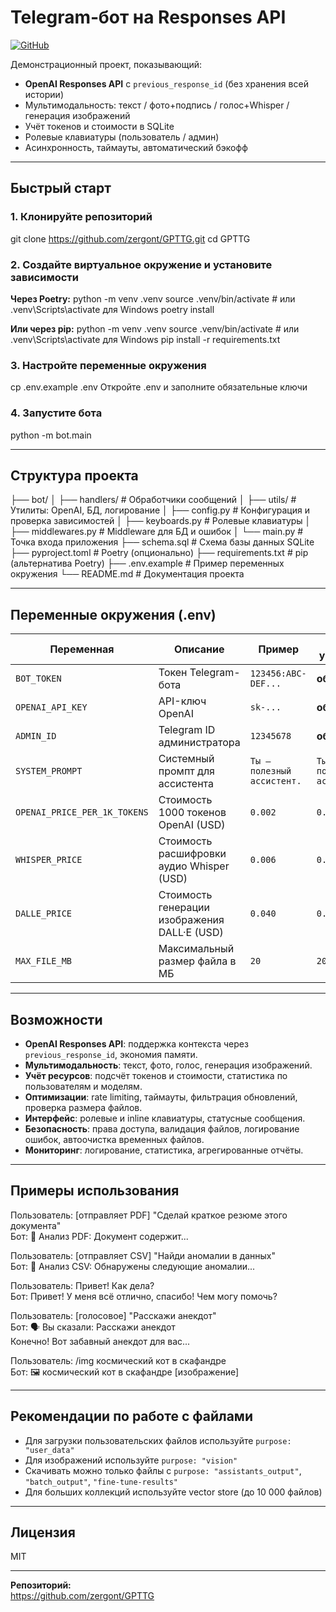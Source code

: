 ﻿# Telegram‑бот на Responses API

[![GitHub](https://img.shields.io/badge/GitHub-GPTTG-blue?logo=github)](https://github.com/zergont/GPTTG)

Демонстрационный проект, показывающий:
* **OpenAI Responses API** с `previous_response_id` (без хранения всей истории)
* Мультимодальность: текст / фото+подпись / голос+Whisper / генерация изображений
* Учёт токенов и стоимости в SQLite
* Ролевые клавиатуры (пользователь / админ)
* Асинхронность, таймауты, автоматический бэкофф

---

## Быстрый старт

### 1. Клонируйте репозиторий
git clone https://github.com/zergont/GPTTG.git
cd GPTTG

### 2. Создайте виртуальное окружение и установите зависимости

**Через Poetry:**
python -m venv 
.venv source 
.venv/bin/activate  # или .venv\Scripts\activate для Windows 
poetry install

**Или через pip:**
python -m venv 
.venv source 
.venv/bin/activate  # или .venv\Scripts\activate для Windows 
pip install -r requirements.txt

### 3. Настройте переменные окружения

cp .env.example .env
Откройте .env и заполните обязательные ключи

### 4. Запустите бота
python -m bot.main

---

## Структура проекта
├── bot/ 
│   ├── handlers/           # Обработчики сообщений 
│   ├── utils/              # Утилиты: OpenAI, БД, логирование 
│   ├── config.py           # Конфигурация и проверка зависимостей 
│   ├── keyboards.py        # Ролевые клавиатуры 
│   ├── middlewares.py      # Middleware для БД и ошибок 
│   └── main.py             # Точка входа приложения 
├── schema.sql              # Схема базы данных SQLite 
├── pyproject.toml          # Poetry (опционально) 
├── requirements.txt        # pip (альтернатива Poetry) 
├── .env.example            # Пример переменных окружения 
└── README.md               # Документация проекта

---

## Переменные окружения (.env)

| Переменная                | Описание                        | Пример                | По умолчанию         |
|-------------------------- |---------------------------------|-----------------------|----------------------|
| `BOT_TOKEN`               | Токен Telegram-бота             | `123456:ABC-DEF...`   | **обязательно**      |
| `OPENAI_API_KEY`          | API-ключ OpenAI                 | `sk-...`              | **обязательно**      |
| `ADMIN_ID`                | Telegram ID администратора       | `12345678`            | **обязательно**      |
| `SYSTEM_PROMPT`           | Системный промпт для ассистента | `Ты — полезный ассистент.` | `Ты — полезный ассистент.` |
| `OPENAI_PRICE_PER_1K_TOKENS` | Стоимость 1000 токенов OpenAI (USD) | `0.002`           | `0.002`              |
| `WHISPER_PRICE`           | Стоимость расшифровки аудио Whisper (USD) | `0.006`         | `0.006`              |
| `DALLE_PRICE`             | Стоимость генерации изображения DALL·E (USD) | `0.040`         | `0.040`              |
| `MAX_FILE_MB`             | Максимальный размер файла в МБ   | `20`                  | `20`                 |

---

## Возможности

- **OpenAI Responses API**: поддержка контекста через `previous_response_id`, экономия памяти.
- **Мультимодальность**: текст, фото, голос, генерация изображений.
- **Учёт ресурсов**: подсчёт токенов и стоимости, статистика по пользователям и моделям.
- **Оптимизации**: rate limiting, таймауты, фильтрация обновлений, проверка размера файлов.
- **Интерфейс**: ролевые и inline клавиатуры, статусные сообщения.
- **Безопасность**: права доступа, валидация файлов, логирование ошибок, автоочистка временных файлов.
- **Мониторинг**: логирование, статистика, агрегированные отчёты.

---

## Примеры использования

Пользователь: [отправляет PDF] "Сделай краткое резюме этого документа"  
Бот: 📄 Анализ PDF: Документ содержит...

Пользователь: [отправляет CSV] "Найди аномалии в данных"  
Бот: 📄 Анализ CSV: Обнаружены следующие аномалии...

Пользователь: Привет! Как дела?  
Бот: Привет! У меня всё отлично, спасибо! Чем могу помочь?

Пользователь: [голосовое] "Расскажи анекдот"  
Бот: 🗣 Вы сказали: Расскажи анекдот  
Конечно! Вот забавный анекдот для вас...

Пользователь: /img космический кот в скафандре  
Бот: 🖼 космический кот в скафандре [изображение]

---

## Рекомендации по работе с файлами

- Для загрузки пользовательских файлов используйте `purpose: "user_data"`
- Для изображений используйте `purpose: "vision"`
- Скачивать можно только файлы с `purpose: "assistants_output"`, `"batch_output"`, `"fine-tune-results"`
- Для больших коллекций используйте vector store (до 10 000 файлов)

---

## Лицензия

MIT

---

**Репозиторий:**  
https://github.com/zergont/GPTTG
